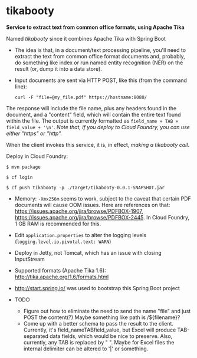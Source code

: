 tikabooty
=========

**Service to extract text from common office formats, using Apache Tika**

Named *tikabooty* since it combines Apache Tika with Spring Boot

* The idea is that, in a document/text processing pipeline, you'll need to extract
the text from common office format documents and, probably, do something like index
or run named entity recognition (NER) on the result (or, dump it into a data store).

* Input documents are sent via HTTP POST, like this (from the command line):

  `curl -F "file=@my_file.pdf" https://hostname:8080/`

The response will include the file name, plus any headers found in the document, and
a "content" field, which will contain the entire text found within the file.  The
output is currently formatted as `field_name + TAB + field_value + '\n'`.
*Note that, if you deploy to Cloud Foundry, you can use either "https" or "http".*

When the client invokes this service, it is, in effect, *making a tikabooty call*.

Deploy in Cloud Foundry:

`$ mvn package`

`$ cf login`

`$ cf push tikabooty -p ./target/tikabooty-0.0.1-SNAPSHOT.jar`


* Memory: `-Xmx256m` seems to work, subject to the caveat that certain PDF documents will cause OOM issues.
  Here are references on that: https://issues.apache.org/jira/browse/PDFBOX-1907,
  https://issues.apache.org/jira/browse/PDFBOX-2445.  In Cloud Foundry, 1 GB RAM is recommended for this.
* Edit `application.properties` to alter the logging levels (`logging.level.io.pivotal.text: WARN`)
* Deploy in Jetty, not Tomcat, which has an issue with closing InputStream
* Supported formats (Apache Tika 1.6): http://tika.apache.org/1.6/formats.html
* http://start.spring.io/ was used to bootstrap this Spring Boot project

* TODO
  - Figure out how to eliminate the need to send the name "file" and just POST the content(?)
    Maybe something like path is /${filename}?
  - Come up with a better schema to pass the result to the client.  Currently, it's field_nameTABfield_value,
    but Excel will produce TAB-separated data fields, which would be nice to preserve.  Also, currently, any
    TAB is replaced by "  ".  Maybe for Excel files the internal delimiter can be altered to '|' or something.

